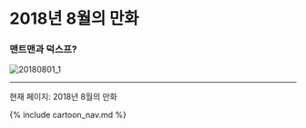 # 2018년 8월의 만화

### 맨트맨과 덕스프?
![20180801_1](/20180801_1.jpg)

* * *

현재 페이지: 2018년 8월의 만화

{% include cartoon_nav.md %}
